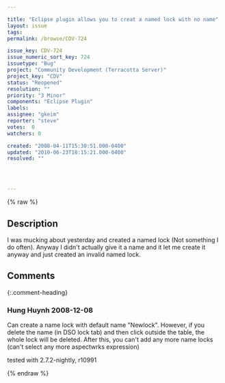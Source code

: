 ```yaml
---

title: "Eclipse plugin allows you to creat a named lock with no name"
layout: issue
tags: 
permalink: /browse/CDV-724

issue_key: CDV-724
issue_numeric_sort_key: 724
issuetype: "Bug"
project: "Community Development (Terracotta Server)"
project_key: "CDV"
status: "Reopened"
resolution: ""
priority: "3 Minor"
components: "Eclipse Plugin"
labels: 
assignee: "gkeim"
reporter: "steve"
votes:  0
watchers: 0

created: "2008-04-11T15:30:51.000-0400"
updated: "2010-06-23T18:15:21.000-0400"
resolved: ""




---
```


{% raw %}

## Description

<div markdown="1" class="description">

I was mucking about yesterday and created a named lock (Not something I do often). Anyway I didn't actually give it a name and it let me create it anyway and just created an invalid named lock.

</div>

## Comments


{:.comment-heading}
### **Hung Huynh** <span class="date">2008-12-08</span>

<div markdown="1" class="comment">

Can create a name lock with default name "Newlock". However, if you delete the name (in DSO lock tab) and then click outside the table, the whole lock will be deleted. After this, you can't add any more name locks (can't select any more aspectwrks expression)

tested with 2.7.2-nightly, r10991

</div>



{% endraw %}
